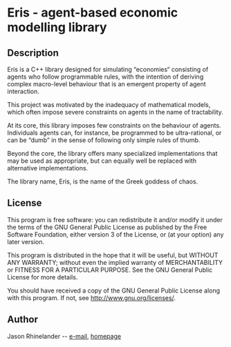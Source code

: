 # Eris - agent-based economic modelling library

## Description

Eris is a C++ library designed for simulating “economies“ consisting of agents
who follow programmable rules, with the intention of deriving complex
macro-level behaviour that is an emergent property of agent interaction.

This project was motivated by the inadequacy of mathematical models, which
often impose severe constraints on agents in the name of tractability.

At its core, this library imposes few constraints on the behaviour of agents.
Individuals agents can, for instance, be programmed to be ultra-rational, or
can be “dumb” in the sense of following only simple rules of thumb.

Beyond the core, the library offers many specialized implementations that may
be used as appropriate, but can equally well be replaced with alternative
implementations.

The library name, Eris, is the name of the Greek goddess of chaos.

## License

This program is free software: you can redistribute it and/or modify
it under the terms of the GNU General Public License as published by
the Free Software Foundation, either version 3 of the License, or
(at your option) any later version.

This program is distributed in the hope that it will be useful,
but WITHOUT ANY WARRANTY; without even the implied warranty of
MERCHANTABILITY or FITNESS FOR A PARTICULAR PURPOSE.  See the
GNU General Public License for more details.

You should have received a copy of the GNU General Public License
along with this program.  If not, see <http://www.gnu.org/licenses/>.

## Author

Jason Rhinelander -- [e-mail](mailto:jason@imaginary.ca), [homepage](https://imaginary.ca)
